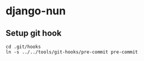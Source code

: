 # django-nun


Setup git hook
--------------
    cd .git/hooks
    ln -s ../../tools/git-hooks/pre-commit pre-commit
